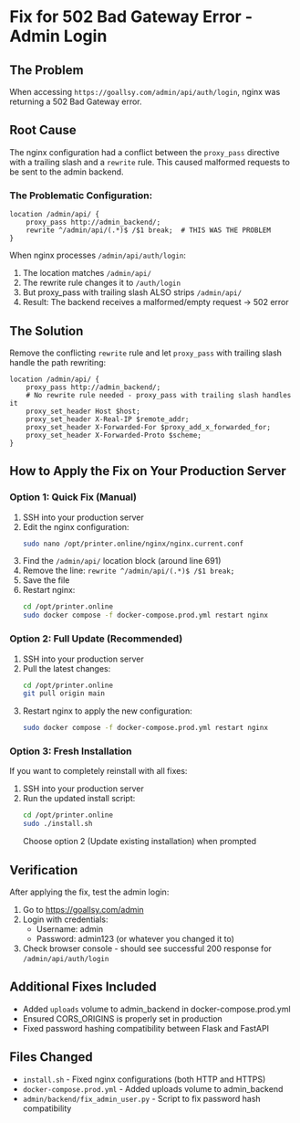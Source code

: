 # Fix for 502 Bad Gateway Error - Admin Login

## The Problem
When accessing `https://goallsy.com/admin/api/auth/login`, nginx was returning a 502 Bad Gateway error.

## Root Cause
The nginx configuration had a conflict between the `proxy_pass` directive with a trailing slash and a `rewrite` rule. This caused malformed requests to be sent to the admin backend.

### The Problematic Configuration:
```nginx
location /admin/api/ {
    proxy_pass http://admin_backend/;
    rewrite ^/admin/api/(.*)$ /$1 break;  # THIS WAS THE PROBLEM
}
```

When nginx processes `/admin/api/auth/login`:
1. The location matches `/admin/api/`
2. The rewrite rule changes it to `/auth/login`
3. But proxy_pass with trailing slash ALSO strips `/admin/api/`
4. Result: The backend receives a malformed/empty request → 502 error

## The Solution
Remove the conflicting `rewrite` rule and let `proxy_pass` with trailing slash handle the path rewriting:

```nginx
location /admin/api/ {
    proxy_pass http://admin_backend/;
    # No rewrite rule needed - proxy_pass with trailing slash handles it
    proxy_set_header Host $host;
    proxy_set_header X-Real-IP $remote_addr;
    proxy_set_header X-Forwarded-For $proxy_add_x_forwarded_for;
    proxy_set_header X-Forwarded-Proto $scheme;
}
```

## How to Apply the Fix on Your Production Server

### Option 1: Quick Fix (Manual)
1. SSH into your production server
2. Edit the nginx configuration:
   ```bash
   sudo nano /opt/printer.online/nginx/nginx.current.conf
   ```
3. Find the `/admin/api/` location block (around line 691)
4. Remove the line: `rewrite ^/admin/api/(.*)$ /$1 break;`
5. Save the file
6. Restart nginx:
   ```bash
   cd /opt/printer.online
   sudo docker compose -f docker-compose.prod.yml restart nginx
   ```

### Option 2: Full Update (Recommended)
1. SSH into your production server
2. Pull the latest changes:
   ```bash
   cd /opt/printer.online
   git pull origin main
   ```
3. Restart nginx to apply the new configuration:
   ```bash
   sudo docker compose -f docker-compose.prod.yml restart nginx
   ```

### Option 3: Fresh Installation
If you want to completely reinstall with all fixes:
1. SSH into your production server
2. Run the updated install script:
   ```bash
   cd /opt/printer.online
   sudo ./install.sh
   ```
   Choose option 2 (Update existing installation) when prompted

## Verification
After applying the fix, test the admin login:
1. Go to https://goallsy.com/admin
2. Login with credentials:
   - Username: admin
   - Password: admin123 (or whatever you changed it to)
3. Check browser console - should see successful 200 response for `/admin/api/auth/login`

## Additional Fixes Included
- Added `uploads` volume to admin_backend in docker-compose.prod.yml
- Ensured CORS_ORIGINS is properly set in production
- Fixed password hashing compatibility between Flask and FastAPI

## Files Changed
- `install.sh` - Fixed nginx configurations (both HTTP and HTTPS)
- `docker-compose.prod.yml` - Added uploads volume to admin_backend
- `admin/backend/fix_admin_user.py` - Script to fix password hash compatibility